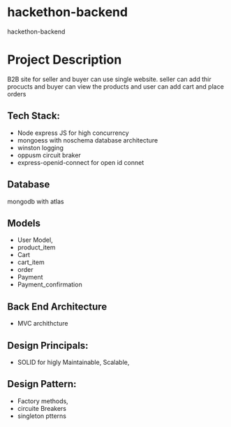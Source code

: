 # hackethon-backend
hackethon-backend

# Project Description
B2B site for seller and buyer can use single website. seller can add thir procucts and buyer can view the products and user can add cart and place orders

## Tech Stack:
 * Node express JS  for high concurrency
 * mongoess with noschema database architecture
 * winston logging
 * oppusm circuit braker
 * express-openid-connect for open id connet
 
## Database
  mongodb with atlas


## Models
* User Model,
* product_item
* Cart
* cart_item
* order
* Payment
* Payment_confirmation

## Back End Architecture
* MVC archithcture 

## Design Principals:
* SOLID for higly Maintainable, Scalable,

## Design Pattern:
* Factory methods,
* circuite Breakers
* singleton ptterns
 
